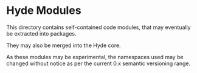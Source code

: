# Hyde Modules

This directory contains self-contained code modules,
that may eventually be extracted into packages.

They may also be merged into the Hyde core.

As these modules may be experimental,
the namespaces used may be changed without notice
as per the current 0.x semantic versioning range.
